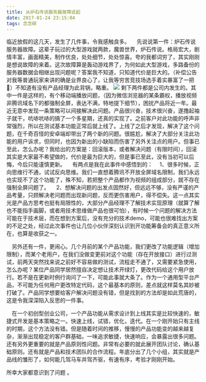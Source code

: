 ```yaml
---
title: 从炉石传说服务器故障说起
date: 2017-01-24 23:15:04
tags: 念念碎
---
```

 临近放假的这几天，发生了几件事，令我感触良多。
 先说说第一件：炉石传说服务器故障。这辈子玩过的大型游戏就两款，魔兽世界，炉石传说。格局宏大，剧情丰富，画面精美，制作优良，处处细节，处处惊喜。夸的我都词穷了，其实刚刚是想说故障的来着。这次故障算是轰动游戏界了，为何如此大型游戏，多路备份的服务器数据会相继出现问题呢？答案我不知道，只知道代价是巨大的。（补偿公告对我等普通玩家来讲的确是业界良心了，让我等穷苦竞技场选手着实暴富了一把🤦‍）不知道有没有产品经理为此背锅，略重。
![](//cdn.monniya.com/2017pic/updatebug-00.jpg )
剩下两件都是公司内发生的。其中一件是这样的，有个移动端播放问题，（因为微信浏览器的某条霸权，播放视频非腾讯域名下的都强制全屏，表达不满，特地提下细节），困扰产品将近一年。最近无意中发现一条策略可以间接解决此问题。产品很兴奋，技术很兴奋，遂撸起袖子就干，吭哧吭哧的搞了一个多星期，还真的实现了。之前客户对此功能的呼声非常强烈，所以在测试基本功能正常后就上线了。上线了之后才发现，解决了这个问题，在千奇百怪的安卓端却带出了两个新的问题。很尴尬，解决了大部分关注此功能的用户诉求，但同时，也因为新出的小缺陷而伤害了另外关注点的用户。但事已至此，怎么办呢？我给出的方案是：回滚版本，或者解决问题（有限时间），回滚其实是大家最不希望做的，代价是最为巨大的，但是事已至此，没有当初可以后悔，今后只能谨慎更新。
 有两点是我在此事件中感悟到的：
 1、很多时候，正向思维行不通，试试反向思维。我们一直想着腾讯不开放全屏域名限制，我们永远也实现不了这个功能了，殊不知，若把整个产品都作为视频的组成部分，就不存在强制全屏问题了。
 2、想解决问题的出发点固然好，但远远不够，没有严谨的产品考量，只顾解决老问题而出现新问题，反而更伤害用户，得不偿失。这一点其实光是产品方思考也挺有局限性的，大部分产品经理不了解技术实现原理（就算了解也不能指手画脚，或者用技术思维做产品也很可怕），有时候一个问题的解决方法可能在于技术层，而在想到方案后，没有充分的技术demo，可能也很难找出方案的不足之处，经过此次事件也让几位小伙伴深刻认识到开功能筹备会的真正意义所在，也算是收获之一。

 另外还有一件，更闹心。几个月前的某个产品功能，我们更改了功能逻辑（增加限制），而某个老用户，在我们没做变更前对这个功能（存在开放接口）进行过测试，前两天突然找来说之前好不容易做的测试，流程走不通了，又需要紧急使用，怎么办呢？某位产品同学居然擅自决定想让技术开绿灯，更改代码给这个用户放行。若不是在更新时例行询问了一下，可能此事就大条了。作为一个通用型平台产品，不可能为任何用户更改特定代码，这个最基本的原则，差点就这样莫名其妙被打破了。产品同学想要给客户解决问题没有错，但是找到的方法却是如此荒唐的，这是令我深深陷入反思的一件事。

 在一个初创型创业公司，一个产品功能从需求设计到上线其实是比较快速的，敏捷式开发是基本策略之一。快速上线，试错，优化，迭代。在一个刚开始只有主线的时期，这个方法没有错。但是随着时间的推移，慢慢的产品功能变的越来越复杂，渐渐出现稳定的客户群基础，一味追求敏捷，快速响应，会暴露出很多问题。还有另外更重要的就是产品原则性问题。非常有必要的就此展开团队讨论，确认基础原则。还有就是产品和技术团队的合作流程。年底分出了几个小组，其实就是产品线的雏形了，如何能几驾马车并驾齐驱，有速有序，考验才刚刚开始。

所幸大家都意识到了问题 。




